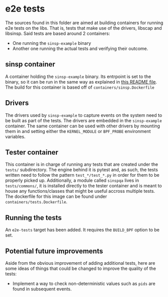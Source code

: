# e2e tests
The sources found in this folder are aimed at building containers for running
e2e tests on the libs. That is, tests that make use of the drivers, libscap and
libsinsp. Said tests are based around 2 containers:
- One running the `sinsp-example` binary
- Another one running the actual tests and verifying their outcome.

## sinsp container
A container holding the `sinsp-example` binary. Its entrpoint is set to the
binary, so it can be run in the same way as explained in [this README file](https://github.com/falcosecurity/libs/blob/master/userspace/libsinsp/examples/README.md).
The build for this container is based off of `containers/sinsp.Dockerfile`

## Drivers
The drivers used by `sinsp-example` to capture events on the system need to be
built as part of the tests. The drivers are embedded in the `sinsp-example`
container. The same container can be used with other drivers by mounting them
in and setting either the `KERNEL_MODULE` or `BPF_PROBE` environment variables.

## Tester container
This container is in charge of running any tests that are created under the
`tests/` subdirectory. The engine behind it is pytest and, as such, the tests
written need to follow the pattern `test_*/test_*.py` in order for them to be
properly picked up. Additionally, a module called `sinspqa` lives in
`tests/commons/`, it is installed directly to the tester container and is meant
to house any functions/classes that might be useful accross multiple tests. The
dockerfile for this image can be found under `containers/tests.Dockerfile`.

## Running the tests
An `e2e-tests` target has been added. It requires the `BUILD_BPF` option to be
set.

## Potential future improvements
Aside from the obvious improvement of adding additional tests, here are some
ideas of things that could be changed to improve the quality of the tests:
- Implement a way to check non-deterministic values such as `pids` are found in
  subsequent events.
